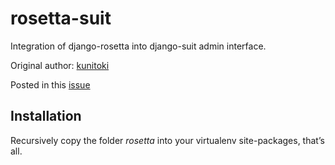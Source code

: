 # rosetta-suit

Integration of django-rosetta into django-suit admin interface.

Original author: [kunitoki](https://github.com/kunitoki)

Posted in this [issue](https://github.com/darklow/django-suit/issues/138)

## Installation

Recursively copy the folder *rosetta* into your virtualenv site-packages, that’s all.
